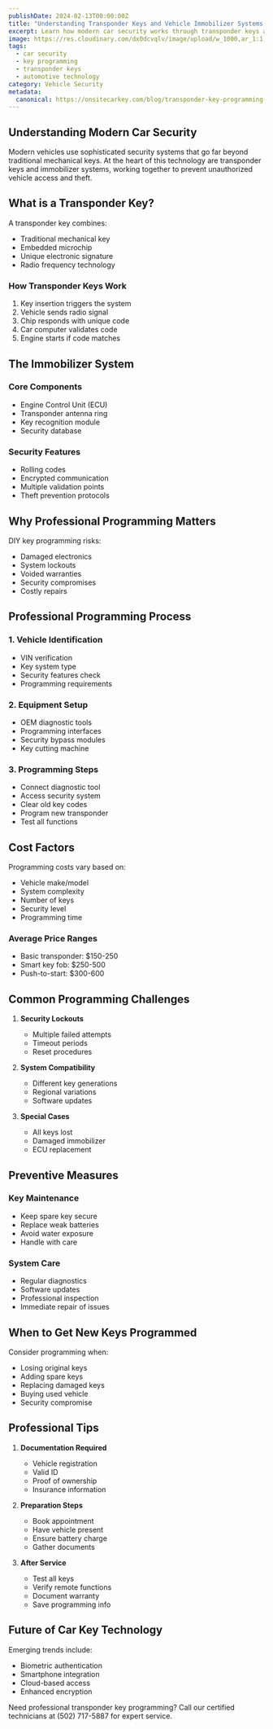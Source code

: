```yaml
---
publishDate: 2024-02-13T00:00:00Z
title: "Understanding Transponder Keys and Vehicle Immobilizer Systems: A Complete Guide"
excerpt: Learn how modern car security works through transponder keys and immobilizer systems. Discover the professional key programming process and why expert help matters.
image: https://res.cloudinary.com/dx0dcvqlv/image/upload/w_1000,ar_1:1,c_fill,g_auto,e_art:hokusai/v1739292818/immobilizer_key_symbol.jpg
tags:
  - car security
  - key programming
  - transponder keys
  - automotive technology
category: Vehicle Security
metadata:
  canonical: https://onsitecarkey.com/blog/transponder-key-programming-guide-car-security
---
```


## Understanding Modern Car Security

Modern vehicles use sophisticated security systems that go far beyond traditional mechanical keys. At the heart of this technology are transponder keys and immobilizer systems, working together to prevent unauthorized vehicle access and theft.

## What is a Transponder Key?

A transponder key combines:
- Traditional mechanical key
- Embedded microchip
- Unique electronic signature
- Radio frequency technology

### How Transponder Keys Work

1. Key insertion triggers the system
2. Vehicle sends radio signal
3. Chip responds with unique code
4. Car computer validates code
5. Engine starts if code matches

## The Immobilizer System

### Core Components
- Engine Control Unit (ECU)
- Transponder antenna ring
- Key recognition module
- Security database

### Security Features
- Rolling codes
- Encrypted communication
- Multiple validation points
- Theft prevention protocols

## Why Professional Programming Matters

DIY key programming risks:
- Damaged electronics
- System lockouts
- Voided warranties
- Security compromises
- Costly repairs

## Professional Programming Process

### 1. Vehicle Identification
- VIN verification
- Key system type
- Security features check
- Programming requirements

### 2. Equipment Setup
- OEM diagnostic tools
- Programming interfaces
- Security bypass modules
- Key cutting machine

### 3. Programming Steps
- Connect diagnostic tool
- Access security system
- Clear old key codes
- Program new transponder
- Test all functions

## Cost Factors

Programming costs vary based on:
- Vehicle make/model
- System complexity
- Number of keys
- Security level
- Programming time

### Average Price Ranges
- Basic transponder: $150-250
- Smart key fob: $250-500
- Push-to-start: $300-600

## Common Programming Challenges

1. **Security Lockouts**
   - Multiple failed attempts
   - Timeout periods
   - Reset procedures

2. **System Compatibility**
   - Different key generations
   - Regional variations
   - Software updates

3. **Special Cases**
   - All keys lost
   - Damaged immobilizer
   - ECU replacement

## Preventive Measures

### Key Maintenance
- Keep spare key secure
- Replace weak batteries
- Avoid water exposure
- Handle with care

### System Care
- Regular diagnostics
- Software updates
- Professional inspection
- Immediate repair of issues

## When to Get New Keys Programmed

Consider programming when:
- Losing original keys
- Adding spare keys
- Replacing damaged keys
- Buying used vehicle
- Security compromise

## Professional Tips

1. **Documentation Required**
   - Vehicle registration
   - Valid ID
   - Proof of ownership
   - Insurance information

2. **Preparation Steps**
   - Book appointment
   - Have vehicle present
   - Ensure battery charge
   - Gather documents

3. **After Service**
   - Test all keys
   - Verify remote functions
   - Document warranty
   - Save programming info

## Future of Car Key Technology

Emerging trends include:
- Biometric authentication
- Smartphone integration
- Cloud-based access
- Enhanced encryption

Need professional transponder key programming? Call our certified technicians at (502) 717-5887 for expert service.